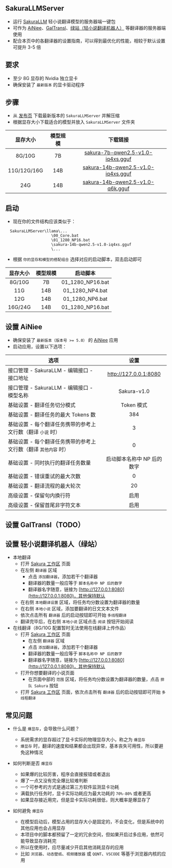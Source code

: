 ## SakuraLLMServer
- 运行 [SakuraLLM](https://github.com/SakuraLLM/SakuraLLM) 轻小说翻译模型的服务器端一键包
- 可作为 [AiNiee](https://github.com/NEKOparapa/AiNiee)、[GalTransl](https://github.com/xd2333/GalTransl)、[绿站（轻小说翻译机器人）](https://books.fishhawk.top/workspace/sakura) 等翻译器的服务器端使用
- 配合本页中的各翻译器的设置指南，可以得到最优化的性能，相较于默认设置可提升 3-5 倍

## 要求
- 至少 8G 显存的 Nvidia 独立显卡
- 确保安装了 `最新版本` 的显卡驱动程序

## 步骤
- 从 [发布页](https://github.com/neavo/SakuraLLMServer/releases) 下载最新版本的 `SakuraLLMServer` 并解压缩
- 根据显存大小下载适合的模型并放入 `SakuraLLMServer` 文件夹

| 显存大小         | 模型规模     | 下载链接                                                  |
|:---------------:|:-----------:|:---------------------------------------------------------:|
| 8G/10G          | 7B          | [sakura-7b-qwen2.5-v1.0-iq4xs.gguf](https://huggingface.co/SakuraLLM/Sakura-7B-Qwen2.5-v1.0-GGUF/blob/main/sakura-7b-qwen2.5-v1.0-iq4xs.gguf) |
| 11G/12G/16G     | 14B         | [sakura-14b-qwen2.5-v1.0-iq4xs.gguf](https://huggingface.co/SakuraLLM/Sakura-14B-Qwen2.5-v1.0-GGUF/blob/main/sakura-14b-qwen2.5-v1.0-iq4xs.gguf) |
| 24G             | 14B         | [sakura-14b-qwen2.5-v1.0-q6k.gguf](https://huggingface.co/SakuraLLM/Sakura-14B-Qwen2.5-v1.0-GGUF/blob/main/sakura-14b-qwen2.5-v1.0-q6k.gguf) |

## 启动
- 现在你的文件结构应该类似于：
```
  SakuraLLMServer\llama\...
                    \00_Core.bat
                    \01_1280_NP16.bat
                    \sakura-14b-qwen2.5-v1.0-iq4xs.gguf
                    \...
```
- 根据 `你的显存和模型的搭配组合` 选择对应的启动脚本，双击启动即可
  
| 显存大小         | 模型规模     | 启动脚本             |
|:---------------:|:-----------:|:--------------------:|
| 8G/10G          | 7B          | 01_1280_NP16.bat |
| 11G             | 14B         | 01_1280_NP4.bat |
| 12G             | 14B         | 01_1280_NP6.bat |
| 16G/24G         | 14B         | 01_1280_NP16.bat |

## 设置 AiNiee 
- 确保安装了 `最新版本（版本号 >= 5.0）` 的 [AiNiee](https://github.com/NEKOparapa/AiNiee) 应用
- 启动应用，设置以下选项：
  
| 选项 | 设置 |
|------|:----:|
| 接口管理 - SakuraLLM - 编辑接口 - 接口地址 | http://127.0.0.1:8080 |
| 接口管理 - SakuraLLM - 编辑接口 - 模型名称 | Sakura-v1.0 |
| 基础设置 - 翻译任务切分模式 | Token 模式 |
| 基础设置 - 翻译任务的最大 Tokens 数 | 384 |
| 基础设置 - 每个翻译任务携带的参考上文行数（翻译 `小说` 时） | 3 |
| 基础设置 - 每个翻译任务携带的参考上文行数（翻译 `其他内容` 时） | 0 |
| 基础设置 - 同时执行的翻译任务数量 | 启动脚本名称中 NP 后的数字 |
| 基础设置 - 错误重试的最大次数 | 0 |
| 基础设置 - 翻译流程的最大轮次 | 20 |
| 高级设置 - 保留句内换行符 | 启用 |
| 高级设置 - 保留首尾非字符文本 | 启用 |

## 设置 GalTransl（TODO）

## 设置 轻小说翻译机器人（绿站）
- 本地翻译
  - 打开 [Sakura 工作区](https://books.fishhawk.top/workspace/sakura) 页面
  - 在左侧 `翻译器` 区域
    - 点击 `添加翻译器`，添加若干个翻译器
    - 翻译器的数量一般应等于 `脚本名称中 NP 后的数字`
    - 翻译器名字随意，链接为 [http://127.0.0.1:8080](http://127.0.0.1:8080)，其他保持默认
  - 在右侧 `本地翻译设置` 区域，将任务均分数设置为翻译器的数量
  - 在右侧 `本地小说` 区域，添加要翻译的日文文本文件
  - 依次点击所有 `翻译器` 后的启动按钮即可开始 `多线程翻译`
  - 翻译完毕后，在右侧 `本地小说` 区域点击 `阅读` 按钮开始阅读
- 在线翻译（8G/10G 配置暂时无法使用在线翻译上传作品）
  - 打开 [Sakura 工作区](https://books.fishhawk.top/workspace/sakura) 页面
    - 在左侧 `翻译器` 区域
    - 点击 `添加翻译器`，添加若干个翻译器
    - 翻译器的数量一般应等于 `脚本名称中 NP 后的数字`
    - 翻译器名字随意，链接为 [http://127.0.0.1:8080](http://127.0.0.1:8080)，其他保持默认
  - 打开你想要翻译的小说页面
    - 在页面中部的 `范围` 区域，将任务均分数设置为翻译器的数量，点击 `排队 Sakura` 按钮
  - 打开 [Sakura 工作区](https://books.fishhawk.top/workspace/sakura) 页面，依次点击所有 `翻译器` 后的启动按钮即可开始 `多线程翻译`

## 常见问题
- 什么是 `爆显存`，会导致什么问题？
  - 系统需求的显存超过了显卡实际的物理显存大小，称之为 `爆显存`
  - `爆显存` 时，翻译的速度和结果都会出现异常，基本丧失可用性，所以要避免这种情况
    
- 如何判断是否 `爆显存`
  - 如果爆的比较厉害，程序会直接报错或者退出
  - 爆了一点又没有完全爆比较难判断
  - 一个可参考的方式是通过第三方软件监测显卡功耗
  - 满载执行任务时，显卡实际功耗应为最大功耗的 `70%-80%` 或者更高
  - 如果显存接近用完，但是显卡实际功耗很低，则大概率是爆显存了

- 如何避免 `爆显存`
  - 在模型启动后，模型占用的显存大小是固定的，不会变化，但是系统中的其他应用也会占用显存
  - 本项目中的脚本都预留了一定的冗余空间，但如果开启过多应用，依然可能导致显存消耗完
  - 所以在使用时，应尽量减少开启其他消耗显存的应用
  - 比如 `浏览器`、`动态壁纸`、`视频播放器` 或 `QQNT`、`VSCODE` 等基于浏览器内核的应用
